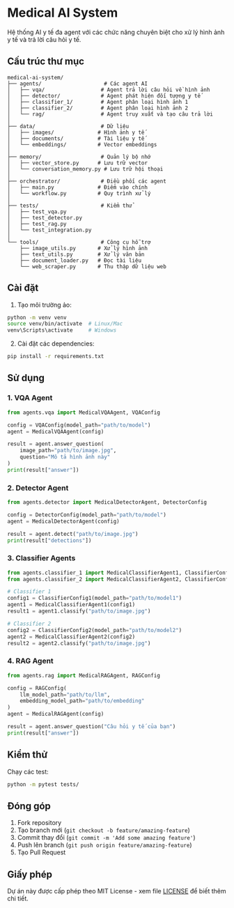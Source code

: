 # Medical AI System

Hệ thống AI y tế đa agent với các chức năng chuyên biệt cho xử lý hình ảnh y tế và trả lời câu hỏi y tế.

## Cấu trúc thư mục

```
medical-ai-system/
├── agents/                    # Các agent AI
│   ├── vqa/                  # Agent trả lời câu hỏi về hình ảnh
│   ├── detector/             # Agent phát hiện đối tượng y tế
│   ├── classifier_1/         # Agent phân loại hình ảnh 1
│   ├── classifier_2/         # Agent phân loại hình ảnh 2
│   └── rag/                  # Agent truy xuất và tạo câu trả lời
│
├── data/                     # Dữ liệu
│   ├── images/              # Hình ảnh y tế
│   ├── documents/           # Tài liệu y tế
│   └── embeddings/          # Vector embeddings
│
├── memory/                   # Quản lý bộ nhớ
│   ├── vector_store.py      # Lưu trữ vector
│   └── conversation_memory.py # Lưu trữ hội thoại
│
├── orchestrator/             # Điều phối các agent
│   ├── main.py              # Điểm vào chính
│   └── workflow.py          # Quy trình xử lý
│
├── tests/                    # Kiểm thử
│   ├── test_vqa.py
│   ├── test_detector.py
│   ├── test_rag.py
│   └── test_integration.py
│
└── tools/                    # Công cụ hỗ trợ
    ├── image_utils.py       # Xử lý hình ảnh
    ├── text_utils.py        # Xử lý văn bản
    ├── document_loader.py   # Đọc tài liệu
    └── web_scraper.py       # Thu thập dữ liệu web
```

## Cài đặt

1. Tạo môi trường ảo:
```bash
python -m venv venv
source venv/bin/activate  # Linux/Mac
venv\Scripts\activate     # Windows
```

2. Cài đặt các dependencies:
```bash
pip install -r requirements.txt
```

## Sử dụng

### 1. VQA Agent
```python
from agents.vqa import MedicalVQAAgent, VQAConfig

config = VQAConfig(model_path="path/to/model")
agent = MedicalVQAAgent(config)

result = agent.answer_question(
    image_path="path/to/image.jpg",
    question="Mô tả hình ảnh này"
)
print(result["answer"])
```

### 2. Detector Agent
```python
from agents.detector import MedicalDetectorAgent, DetectorConfig

config = DetectorConfig(model_path="path/to/model")
agent = MedicalDetectorAgent(config)

result = agent.detect("path/to/image.jpg")
print(result["detections"])
```

### 3. Classifier Agents
```python
from agents.classifier_1 import MedicalClassifierAgent1, ClassifierConfig1
from agents.classifier_2 import MedicalClassifierAgent2, ClassifierConfig2

# Classifier 1
config1 = ClassifierConfig1(model_path="path/to/model1")
agent1 = MedicalClassifierAgent1(config1)
result1 = agent1.classify("path/to/image.jpg")

# Classifier 2
config2 = ClassifierConfig2(model_path="path/to/model2")
agent2 = MedicalClassifierAgent2(config2)
result2 = agent2.classify("path/to/image.jpg")
```

### 4. RAG Agent
```python
from agents.rag import MedicalRAGAgent, RAGConfig

config = RAGConfig(
    llm_model_path="path/to/llm",
    embedding_model_path="path/to/embedding"
)
agent = MedicalRAGAgent(config)

result = agent.answer_question("Câu hỏi y tế của bạn")
print(result["answer"])
```

## Kiểm thử

Chạy các test:
```bash
python -m pytest tests/
```

## Đóng góp

1. Fork repository
2. Tạo branch mới (`git checkout -b feature/amazing-feature`)
3. Commit thay đổi (`git commit -m 'Add some amazing feature'`)
4. Push lên branch (`git push origin feature/amazing-feature`)
5. Tạo Pull Request

## Giấy phép

Dự án này được cấp phép theo MIT License - xem file [LICENSE](LICENSE) để biết thêm chi tiết. 